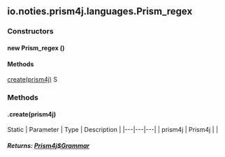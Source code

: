 

io.noties.prism4j.languages.Prism\_regex
----------------------------------------

#### 

### Constructors

#### new Prism\_regex ()




#### Methods

[create(prism4j)](#create-Prism4j-)
S



### Methods

#### .create(prism4j)

Static
| Parameter | Type | Description |
|---|---|---|
| prism4j | Prism4j |  |

##### Returns: [Prism4j$Grammar](1.9.2/)




